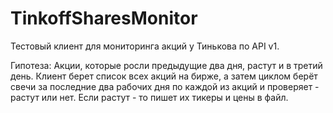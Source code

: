 # TinkoffSharesMonitor
Тестовый клиент для мониторинга акций у Тинькова по API v1.

Гипотеза: Акции, которые росли предыдущие два дня, растут и в третий день.
Клиент берет список всех акций на бирже, а затем циклом берёт свечи за последние два рабочих дня по каждой из акций и проверяет - растут или нет. 
Если растут - то пишет их тикеры и цены в файл.
